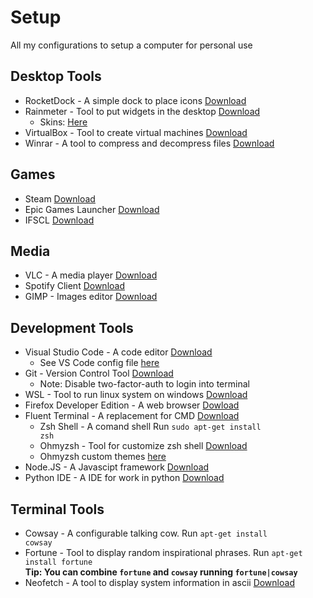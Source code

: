 # Setup

All my configurations to setup a computer for personal use

## Desktop Tools

- RocketDock - A simple dock to place icons <a href ="https://punklabs.com/downloads/RocketDock-v1.3.5.exe">Download</a>
- Rainmeter - Tool to put widgets in the desktop <a href="https://www.rainmeter.net/">Download</a>
  - Skins: <a href="https://www.deviantart.com/search?q=rainmeter%20skins">Here</a>
- VirtualBox - Tool to create virtual machines <a href="https://www.virtualbox.org/">Download</a>
- Winrar - A tool to compress and decompress files <a href="https://www.winrar.es/">Download</a>

## Games

- Steam <a href="https://store.steampowered.com/about/">Download</a>
- Epic Games Launcher <a href="https://www.epicgames.com/store/en-US/download">Download</a>
- IFSCL <a href="https://en.codelyoko.fr/ifscl/download.cl">Download</a>

## Media

- VLC - A media player <a href="https://www.videolan.org/vlc/">Download</a>
- Spotify Client <a href="https://www.spotify.com/es/download/windows/">Download</a>
- GIMP - Images editor <a href="https://www.gimp.org/">Download</a>

## Development Tools

- Visual Studio Code - A code editor <a href="https://code.visualstudio.com/">Download</a>
  - See VS Code config file <a href="https://github.com/GabrielCrackPro/vscode-settings">here</a>
- Git - Version Control Tool <a href="https://git-scm.com/downloads">Download</a>
  - Note: Disable two-factor-auth to login into terminal
- WSL - Tool to run linux system on windows <a href="https://docs.microsoft.com/en-us/windows/wsl/install-win10">Download</a>
- Firefox Developer Edition - A web browser <a href="https://www.mozilla.org/en-US/firefox/developer/">Dowload</a>
- Fluent Terminal - A replacement for CMD <a href="https://www.microsoft.com/es-es/p/fluent-terminal/9p2krlmfxf9t?activetab=pivot:overviewtab">Download</a>
  - Zsh Shell - A comand shell Run <code>sudo apt-get install zsh</code>
  - Ohmyzsh - Tool for customize zsh shell <a href="https://ohmyz.sh/">Download</a>
  - Ohmyzsh custom themes <a href="https://zshthem.es/all/">here</a>
- Node.JS - A Javascipt framework <a href="https://nodejs.org/en/">Download</a>
- Python IDE - A IDE for work in python <a href="https://www.python.org/downloads/">Download</a>

## Terminal Tools

- Cowsay - A configurable talking cow. Run <code>apt-get install cowsay</code>
- Fortune - Tool to display random inspirational phrases. Run <code>apt-get install fortune</code> <br>
  **Tip: You can combine <code>fortune</code> and <code>cowsay</code> running <code>fortune|cowsay</code>**
- Neofetch - A tool to display system information in ascii <a href="https://github.com/dylanaraps/neofetch">Download</a>
